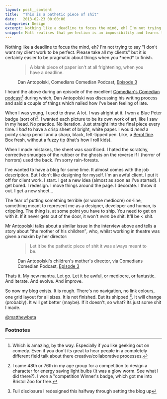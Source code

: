 ```yaml
---
layout: post__content
title:  "This is a pathetic piece of shit"
date:   2013-02-23 00:00:00
categories: Design
excerpt: Nothing like a deadline to focus the mind, eh? I'm not trying to say "I don't want my client work to be perfect. Please take all my clients" but it is certainly easier to be pragmatic about things when you *need* to finish. 
snippet: Matt realises that perfection is an impossibility and learns to ship the damn thing
---
```


<p class="lede">Nothing like a deadline to focus the mind, eh? I'm not trying to say "I don't want my client work to be perfect. Please take all my clients" but it is certainly easier to be pragmatic about things when you *need* to finish. </p>

<figure>
  <blockquote>
    A blank piece of paper isn't at all frightening, when you have a deadline.
  </blockquote>
  <figcaption>Dan Antopolski, Comedians Comedian Podcast, <a href="http://soundcloud.com/stu-goldsmith/the-comedians-comedian-1/">Episode 3</a> </figcaption>
</figure>

I heard the above during an episode of the excellent [ Comedian's Comedian podcast](http://www.comedianscomedian.com/)[^1] during which, Dan Antopolski was discussing his writing process and said a couple of things which nailed how I've been feeling of late.

When I was young, I used to draw. A lot. I was alright at it. I won a Blue Peter badge (sort of)[^2]. I wanted each picture to be its own work of art, like I saw in my head. No practice. No iteration. Just straight into the final piece every time. I *had* to have a crisp sheet of bright, white paper. I would *need* a pointy sharp pencil and a sharp, black, felt-tipped pen.  Like, a [Berol fine](http://www.amazon.co.uk/Berol-Colour-Fibre-Tipped-wallet/dp/B000NJXUBO). Box fresh, without a fuzzy tip (that's how I roll kids).

When I made mistakes, the sheet was sacrificed. I hated the scratchy, corrective smudges of the rubber or the ghosts on the reverse if I (horror of horrors) used the back. I'm sorry rain-forests. 

I've wanted to have a blog for some time. It almost comes with the job description. But I don't like designing for myself. I'm an awful client. I put it off for client work. I start. I get a new idea (almost as soon as I've started). I get bored. I redesign. I move things around the page. I decorate. I throw it out. I get a new sheet...

The fear of putting something terrible (or worse mediocre) on-line, something meant to represent me as a designer, developer and human, is crippling. The thing is, at some point you have to ship. You need to get on with it. If it never gets out of the door, it won't *even* be shit. It'll be &lt; shit.

Mr Antopolski talks about a similar issue in the interview above and tells a story about <q>the mother of his children</q>, who, whilst working in theatre was given a maxim by her director: 

<figure>
  <blockquote>
    Let it be the pathetic piece of shit it was always meant to be.
  </blockquote>
  <figcaption>Dan Antopolski's children's mother's director, via Comedians Comedian Podcast, <a href="http://soundcloud.com/stu-goldsmith/the-comedians-comedian-1/">Episode 3</a> </figcaption>
</figure>

Thats it. My new mantra. Let go. Let it be awful, or mediocre, or fantastic. And iterate. And evolve. And improve. 

So now my blog exists. It is rough. There's no navigation, no link colours, one grid layout for all sizes. It is not finished. But its shipped [^3]. It will change (probably). It will get better (maybe). If it doesn't, so what? Its just some shit I made.

<a href="http://twitter.com/matthewbeta" class="signature">@matthewbeta</a>

<h3 class="heading heading--sub">Footnotes</h3>

[^1]: Which is amazing, by the way. Especially if you like geeking out on comedy. Even if you don't its great to hear people in a completely different field talk about there creative/collaborative processes. 

[^2]: I came 48th or 76th in my age group for a competition to design a character for energy saving light bulbs (It was a glow worm. See what I did there?). I won a "competition Winner's badge, which got me into Bristol Zoo for free.  

[^3]: Full disclosure I redesigned this halfway through setting the blog up